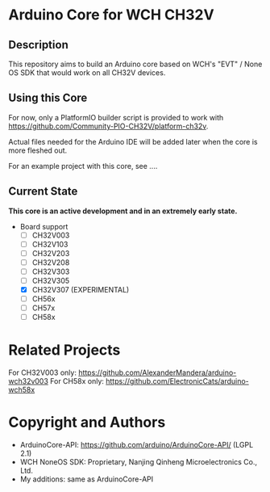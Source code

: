 # Arduino Core for WCH CH32V

## Description

This repository aims to build an Arduino core based on WCH's "EVT" / None OS SDK that would work on all CH32V devices.

## Using this Core

For now, only a PlatformIO builder script is provided to work with https://github.com/Community-PIO-CH32V/platform-ch32v.

Actual files needed for the Arduino IDE will be added later when the core is more fleshed out.

For an example project with this core, see ....

## Current State

**This core is an active development and in an extremely early state.**

* Board support
  - [ ] CH32V003
  - [ ] CH32V103
  - [ ] CH32V203
  - [ ] CH32V208
  - [ ] CH32V303
  - [ ] CH32V305
  - [X] CH32V307 (EXPERIMENTAL)
  - [ ] CH56x
  - [ ] CH57x
  - [ ] CH58x

# Related Projects

For CH32V003 only: https://github.com/AlexanderMandera/arduino-wch32v003
For CH58x only: https://github.com/ElectronicCats/arduino-wch58x

# Copyright and Authors

* ArduinoCore-API: https://github.com/arduino/ArduinoCore-API/ (LGPL 2.1)
* WCH NoneOS SDK: Proprietary, Nanjing Qinheng Microelectronics Co., Ltd.
* My additions: same as ArduinoCore-API